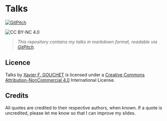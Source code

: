 # Talks

[![GitPitch](https://gitpitch.com/assets/badge.svg)](https://gitpitch.com/xgouchet/Talks/DroidconDE_ZenCodeReviews?grs=github&t=white) 

![CC BY-NC 4.0](https://i.creativecommons.org/l/by-nc/4.0/80x15.png) 

> _This repository contains my talks in markdown format, readable via [GitPitch](https://gitpitch.com/xgouchet/Talks)._

## Licence

Talks by [Xavier F. GOUCHET](https://github.com/xgouchet) is licensed under a [Creative Commons Attribution-NonCommercial 4.0](https://creativecommons.org/licenses/by-nc/4.0/) International License. 

## Credits

All quotes are credited to their respective authors, when known. If a quote is uncredited, please let me know so that I can improve my slides. 
